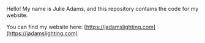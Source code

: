 Hello! My name is Julie Adams, and this repository contains the code for my website.

You can find my website here: [https://jadamslighting.com](https://jadamslighting.com)
